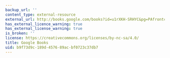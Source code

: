 ```yaml
---
backup_url: ''
content_type: external-resource
external_url: http://books.google.com/books?id=u1rXKH-SRHYC&pg=PAfrontcover
has_external_licence_warning: true
has_external_license_warning: true
is_broken: ''
license: https://creativecommons.org/licenses/by-nc-sa/4.0/
title: Google Books
uid: b9f73d9c-189d-4576-89ac-bf0723c37db7
---
```

